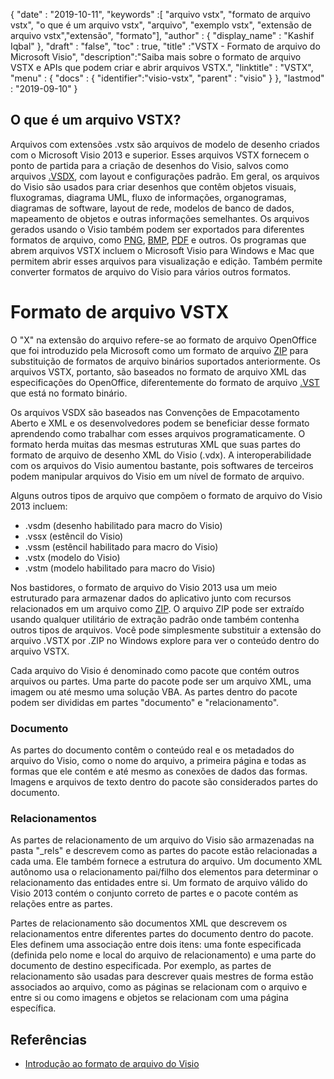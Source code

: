 {
  "date" : "2019-10-11",
  "keywords" :[ "arquivo vstx", "formato de arquivo vstx", "o que é um arquivo vstx", "arquivo", "exemplo vstx", "extensão de arquivo vstx","extensão", "formato"],
  "author" : {
    "display_name" : "Kashif Iqbal"
},
  "draft" : "false",
  "toc" : true,
  "title" :"VSTX - Formato de arquivo do Microsoft Visio",
  "description":"Saiba mais sobre o formato de arquivo VSTX e APIs que podem criar e abrir arquivos VSTX.",
  "linktitle" : "VSTX",
  "menu" : {
    "docs" : {
	  "identifier":"visio-vstx",
      "parent" : "visio"
}
},
  "lastmod" : "2019-09-10"
}

## O que é um arquivo VSTX?

Arquivos com extensões .vstx são arquivos de modelo de desenho criados com o Microsoft Visio 2013 e superior. Esses arquivos VSTX fornecem o ponto de partida para a criação de desenhos do Visio, salvos como arquivos [.VSDX](/pt/image/vsdx/), com layout e configurações padrão. Em geral, os arquivos do Visio são usados para criar desenhos que contêm objetos visuais, fluxogramas, diagrama UML, fluxo de informações, organogramas, diagramas de software, layout de rede, modelos de banco de dados, mapeamento de objetos e outras informações semelhantes. Os arquivos gerados usando o Visio também podem ser exportados para diferentes formatos de arquivo, como [PNG](/pt/image/png/), [BMP](/pt/image/bmp/), [PDF](/pt/pdf/) e outros. Os programas que abrem arquivos VSTX incluem o Microsoft Visio para Windows e Mac que permitem abrir esses arquivos para visualização e edição. Também permite converter formatos de arquivo do Visio para vários outros formatos.

# Formato de arquivo VSTX #

O "X" na extensão do arquivo refere-se ao formato de arquivo OpenOffice que foi introduzido pela Microsoft como um formato de arquivo [ZIP](/pt/compression/zip/) para substituição de formatos de arquivo binários suportados anteriormente. Os arquivos VSTX, portanto, são baseados no formato de arquivo XML das especificações do OpenOffice, diferentemente do formato de arquivo [.VST](/pt/image/vst/) que está no formato binário.

Os arquivos VSDX são baseados nas Convenções de Empacotamento Aberto e XML e os desenvolvedores podem se beneficiar desse formato aprendendo como trabalhar com esses arquivos programaticamente. O formato herda muitas das mesmas estruturas XML que suas partes do formato de arquivo de desenho XML do Visio (.vdx). A interoperabilidade com os arquivos do Visio aumentou bastante, pois softwares de terceiros podem manipular arquivos do Visio em um nível de formato de arquivo.

Alguns outros tipos de arquivo que compõem o formato de arquivo do Visio 2013 incluem:

* .vsdm (desenho habilitado para macro do Visio)
* .vssx (estêncil do Visio)
* .vssm (estêncil habilitado para macro do Visio)
* .vstx (modelo do Visio)
* .vstm (modelo habilitado para macro do Visio)

Nos bastidores, o formato de arquivo do Visio 2013 usa um meio estruturado para armazenar dados do aplicativo junto com recursos relacionados em um arquivo como [ZIP](/pt/compression/zip/). O arquivo ZIP pode ser extraído usando qualquer utilitário de extração padrão onde também contenha outros tipos de arquivos. Você pode simplesmente substituir a extensão do arquivo .VSTX por .ZIP no Windows explore para ver o conteúdo dentro do arquivo VSTX.

Cada arquivo do Visio é denominado como pacote que contém outros arquivos ou partes. Uma parte do pacote pode ser um arquivo XML, uma imagem ou até mesmo uma solução VBA. As partes dentro do pacote podem ser divididas em partes "documento" e "relacionamento".

### Documento ###

As partes do documento contêm o conteúdo real e os metadados do arquivo do Visio, como o nome do arquivo, a primeira página e todas as formas que ele contém e até mesmo as conexões de dados das formas. Imagens e arquivos de texto dentro do pacote são considerados partes do documento.

### Relacionamentos ###

As partes de relacionamento de um arquivo do Visio são armazenadas na pasta "_rels" e descrevem como as partes do pacote estão relacionadas a cada uma. Ele também fornece a estrutura do arquivo. Um documento XML autônomo usa o relacionamento pai/filho dos elementos para determinar o relacionamento das entidades entre si. Um formato de arquivo válido do Visio 2013 contém o conjunto correto de partes e o pacote contém as relações entre as partes.

Partes de relacionamento são documentos XML que descrevem os relacionamentos entre diferentes partes do documento dentro do pacote. Eles definem uma associação entre dois itens: uma fonte especificada (definida pelo nome e local do arquivo de relacionamento) e uma parte do documento de destino especificada. Por exemplo, as partes de relacionamento são usadas para descrever quais mestres de forma estão associados ao arquivo, como as páginas se relacionam com o arquivo e entre si ou como imagens e objetos se relacionam com uma página específica.

## Referências ##

* [Introdução ao formato de arquivo do Visio](https://learn.microsoft.com/en-us/office/client-developer/visio/introduction-to-the-visio-file-formatvsdx)

